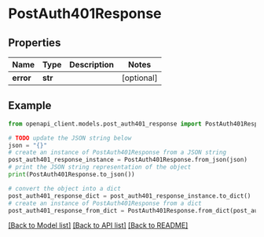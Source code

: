 # PostAuth401Response


## Properties

Name | Type | Description | Notes
------------ | ------------- | ------------- | -------------
**error** | **str** |  | [optional] 

## Example

```python
from openapi_client.models.post_auth401_response import PostAuth401Response

# TODO update the JSON string below
json = "{}"
# create an instance of PostAuth401Response from a JSON string
post_auth401_response_instance = PostAuth401Response.from_json(json)
# print the JSON string representation of the object
print(PostAuth401Response.to_json())

# convert the object into a dict
post_auth401_response_dict = post_auth401_response_instance.to_dict()
# create an instance of PostAuth401Response from a dict
post_auth401_response_from_dict = PostAuth401Response.from_dict(post_auth401_response_dict)
```
[[Back to Model list]](../README.md#documentation-for-models) [[Back to API list]](../README.md#documentation-for-api-endpoints) [[Back to README]](../README.md)


